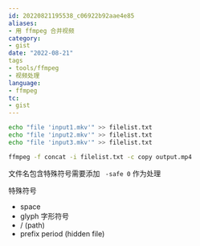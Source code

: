 ```yaml
---
id: 20220821195538_c06922b92aae4e85
aliases:
- 用 ffmpeg 合并视频 
category:
- gist
date: "2022-08-21"
tags
- tools/ffmpeg
- 视频处理
language:
- ffmpeg
tc:
- gist
---
```


```sh
echo "file 'input1.mkv'" >> filelist.txt
echo "file 'input2.mkv'" >> filelist.txt
echo "file 'input3.mkv'" >> filelist.txt

ffmpeg -f concat -i filelist.txt -c copy output.mp4
```

文件名包含特殊符号需要添加 ` -safe 0` 作为处理

特殊符号
- space
- glyph 字形符号
- / (path)
- prefix period (hidden file)